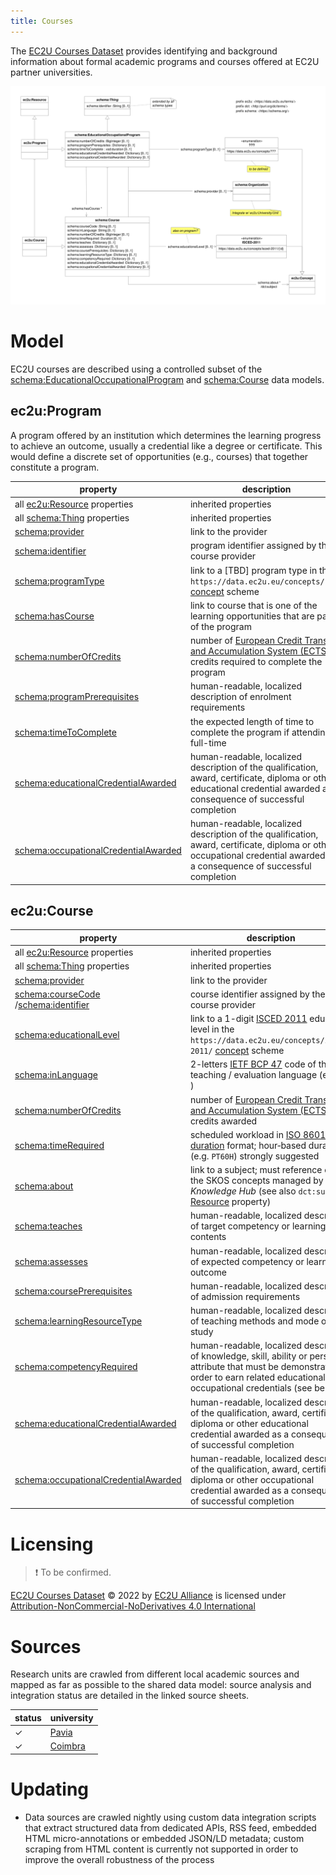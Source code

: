 ```yaml
---
title: Courses
---
```


The [EC2U Courses Dataset](http://data.ec2u.eu/courses/) provides identifying and background information about
formal academic programs and courses offered at EC2U partner universities.

![course data model](index/courses.svg)

# Model

EC2U courses are described using a controlled subset of the [schema:EducationalOccupationalProgram](https://schema.org/EducationalOccupationalProgram) and  [schema:Course](https://schema.org/Course) data models.

## ec2u:Program

A program offered by an institution which determines the learning progress to achieve an outcome, usually a credential like a degree or certificate. This would define a discrete set of opportunities (e.g., courses) that together constitute a program.

| property                                                     | description                                                  |
| ------------------------------------------------------------ | ------------------------------------------------------------ |
| all [ec2u:Resource](resources.md) properties                 | inherited properties                                         |
| all [schema:Thing](things.md) properties                     | inherited properties                                         |
| [schema:provider](https://schema.org/provider)               | link to the provider                                         |
| [schema:identifier](https://schema.org/identifier)           | program identifier assigned by the course provider           |
| [schema:programType](https://schema.org/programType)         | link to a [TBD] program type in the `https://data.ec2u.eu/concepts/???/` [concept](concepts.md) scheme |
| [schema:hasCourse](https://schema.org/hasCourse)             | link to course that is one of the learning opportunities that are part of the program |
| [schema:numberOfCredits](https://schema.org/numberOfCredits) | number of [European Credit Transfer and Accumulation System (ECTS)](https://education.ec.europa.eu/education-levels/higher-education/inclusive-and-connected-higher-education/european-credit-transfer-and-accumulation-system) credits required to complete the program |
| [schema:programPrerequisites](https://schema.org/programPrerequisites) | human-readable, localized description of enrolment requirements |
| [schema:timeToComplete](https://schema.org/timeToComplete)   | the expected length of time to complete the program if attending full-time |
| [schema:educationalCredentialAwarded](https://schema.org/educationalCredentialAwarded) | human-readable, localized description of the qualification, award, certificate, diploma or other educational credential awarded as a consequence of successful completion |
| [schema:occupationalCredentialAwarded](https://schema.org/occupationalCredentialAwarded) | human-readable, localized description of the qualification, award, certificate, diploma or other occupational credential awarded as a consequence of successful completion |

## ec2u:Course

| property                                                     | description                                                  |
| ------------------------------------------------------------ | ------------------------------------------------------------ |
| all [ec2u:Resource](resources.md) properties                 | inherited properties                                         |
| all [schema:Thing](things.md) properties                     | inherited properties                                         |
| [schema:provider](https://schema.org/provider)               | link to the provider                                         |
| [schema:courseCode](https://schema.org/courseCode)<br />/[schema:identifier](https://schema.org/identifier) | course identifier assigned by the course provider            |
| [schema:educationalLevel](https://schema.org/educationalLevel) | link to a 1-digit [ISCED 2011](http://uis.unesco.org/en/topic/international-standard-classification-education-isced) education level in the `https://data.ec2u.eu/concepts/isced-2011/` [concept](concepts.md) scheme |
| [schema:inLanguage](https://schema.org/inLanguage)           | 2-letters [IETF BCP 47](http://tools.ietf.org/html/bcp47) code of the teaching / evaluation language (e.g. `en` ) |
| [schema:numberOfCredits](https://schema.org/numberOfCredits) | number of [European Credit Transfer and Accumulation System (ECTS)](https://education.ec.europa.eu/education-levels/higher-education/inclusive-and-connected-higher-education/european-credit-transfer-and-accumulation-system) credits awarded |
| [schema:timeRequired](https://schema.org/timeRequired)       | scheduled workload in [ISO 8601 duration](https://www.w3.org/TR/xmlschema-2/#duration) format; hour‑based duration (e.g. `PT60H`) strongly suggested |
| [schema:about](https://schema.org/about)                     | link to a subject; must reference one the SKOS concepts managed by the *Knowledge Hub* (see also `dct:subject` [Resource](resources.md#model) property) |
| [schema:teaches](https://schema.org/teaches)                 | human-readable, localized description of target competency or learning contents |
| [schema:assesses](https://schema.org/assesses)               | human-readable, localized description of expected competency or learning outcome |
| [schema:coursePrerequisites](https://schema.org/coursePrerequisites) | human-readable, localized description of admission requirements |
| [schema:learningResourceType](https://schema.org/learningResourceType) | human-readable, localized description of teaching methods and mode of study |
| [schema:competencyRequired](https://schema.org/competencyRequired) | human-readable, localized description of knowledge, skill, ability or personal attribute that must be demonstrated in order to earn related educational or occupational credentials (see below) |
| [schema:educationalCredentialAwarded](https://schema.org/educationalCredentialAwarded) | human-readable, localized description of the qualification, award, certificate, diploma or other educational credential awarded as a consequence of successful completion |
| [schema:occupationalCredentialAwarded](https://schema.org/occupationalCredentialAwarded) | human-readable, localized description of the qualification, award, certificate, diploma or other occupational credential awarded as a consequence of successful completion |

# Licensing

> ❗️ To be confirmed.

[EC2U Courses Dataset](https://data.ec2u.eu/units/) © 2022 by [EC2U Alliance](https://www.ec2u.eu/) is licensed
under [Attribution-NonCommercial-NoDerivatives 4.0 International](http://creativecommons.org/licenses/by-nc-nd/4.0/?ref=chooser-v1)

# Sources

Research units are crawled from different local academic sources and mapped as far as possible to the shared data model:
source analysis and integration status are detailed in the linked source sheets.

| status | university                                                   |
| ------ | ------------------------------------------------------------ |
| ✓      | [Pavia](../../src/main/java/eu/ec2u/data/_tasks/courses/CoursesPavia.md) |
| ✓      | [Coimbra](../../src/main/java/eu/ec2u/data/_tasks/courses/CoursesCoimbra.md) |

# Updating

* Data sources are crawled nightly using custom data integration scripts that extract structured data from dedicated
  APIs, RSS feed, embedded HTML micro-annotations or embedded JSON/LD metadata; custom scraping from HTML content is
  currently not supported in order to improve the overall robustness of the process

